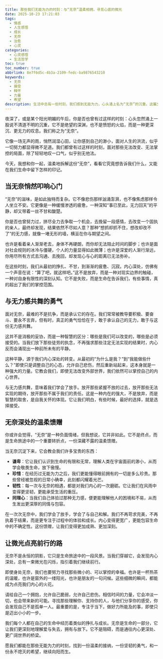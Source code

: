 ```yaml
---
title: 那些我们无能为力的时刻：与“无奈”温柔相拥，寻觅心底的微光
date: 2025-10-23 17:21:03
tags:
  - 情感
  - 人生感悟
  - 成长
  - 无奈
  - 治愈
  - 心灵
categories:
  - 心灵感悟
  - 生活哲学
toc: true
toc_number: true
abbrlink: 8e7f6d5c-4b3a-2109-fedc-ba9876543210
keywords:
  - 无奈
  - 接受
  - 释怀
  - 力量
  - 希望
description: 生活中总有一些时刻，我们感到无能为力，心头涌上名为“无奈”的沉重。这篇文章将带你温柔地面对这份情绪，理解它的来去，并在其中找到属于自己的那束微光，学会与它共存，最终化为成长的力量。
---
```


夜深了，或是某个阳光明媚的午后，你是否也曾有过这样的时刻：心头忽然涌上一股说不清道不明的沉重，它不是绝望的深渊，也不是愤怒的火焰，而是一种更深沉、更无力的叹息。我们称之为“无奈”。

它像一场无声的雨，悄然润湿心田，让你感到自己的渺小，面对人生的洪流，似乎一切努力都显得微不足道。我们都曾有过这样的时刻，面对那些无法改变、无法掌控的局面，除了轻轻地叹一口气，似乎别无他法。

今天，我想和你一起，温柔地拆解这份“无奈”，看看它究竟想告诉我们什么，又能在我们生命中留下怎样的印记。

## 当无奈悄然叩响心门

“无奈”的滋味，是如此独特而复杂。它不像悲伤那样汹涌澎湃，也不像焦虑那样令人坐立不安。它更像是一种缓慢渗透的疲惫，一种深知“事已至此，无力回天”的平静，却又带着一丝不甘和酸楚。

你是否也曾努力过，拼尽全力去争取一个机会，去挽留一段感情，去改变一个固执的亲人，最终却发现，结果依然不尽如人意？那种“想抓却抓不住，想改却改不了”的无力感，就像一堵无形的墙，横亘在你与期望之间。

也许是看着亲人渐渐老去，身体不再硬朗，而你却无法阻止时间的脚步；也许是面对社会规则的冰冷与僵硬，个人的力量显得如此微薄；也许是深爱的人渐行渐远，你用尽所有方式去沟通、去挽回，却发现心与心的距离已无法弥补。

在这些时刻，我们从最初的挣扎、不甘，到渐渐的疲惫、沉寂。内心深处，仿佛有一个声音在说：“算了吧，就这样吧。”这不是放弃，而是一种对现实边界的触碰，一种对自身有限性的深刻认知。它不是失败，而是生命在告诉我们，有些事情，真的超出了我们的掌控范围。

## 与无力感共舞的勇气

面对无奈，最难的不是抗争，而是承认它的存在。我们常常被教导要积极、要奋斗、要永不言弃，但有时，真正的勇气恰恰在于，敢于承认自己的无力，敢于与这份无力感共舞。

这并不是消极的妥协，而是一种智慧的区分：哪些是我们可以改变的，哪些是必须接受的。当我们放下那些徒劳的执念，不再强求那些注定无法实现的结果时，内心反而会涌现出一种前所未有的平静。

这种平静，源于我们内心深处的转变。从最初的“为什么是我？”到“我能做些什么？”即使只是调整自己的心态，允许自己悲伤，然后重新站起来，这本身就是一种强大的力量。它教会我们，即使无法改变外部世界，我们依然可以掌控自己的内心世界。

与无力感共舞，意味着我们学会了放手。放开那些紧握不放的过去，放开那些无法实现的期待，放开那些不属于我们的责任。这是一种内在的强大，不是放弃，而是智慧的取舍，是自我关怀的体现。它让我们明白，有些时候，最好的选择，就是选择接受。

## 无奈深处的温柔馈赠

你或许会觉得，“无奈”是一种负面情绪，但我想说，它并非如此。它不是终点，而是生命旅途中的一个重要转折点，一份深藏不露的温柔馈赠。

当无奈沉淀下来，它会教会我们许多宝贵的东西：

*   **谦卑**：它让我们认识到生命的有限和无常，理解人类在宇宙面前的渺小，从而学会敬畏生命，放下傲慢。
*   **珍惜**：在经历过无能为力之后，我们更能懂得眼前拥有的一切是多么珍贵。那些曾经被忽视的日常小确幸，此刻都闪耀着光芒。
*   **韧性**：每一次与无奈的相遇，都是对我们内心的一次磨砺。它让我们在风雨中变得更坚韧，更能承受生活的重压。
*   **同理心**：当我们自己体验过那种无力感，便更能理解他人的困境和不易，从而生发出更深厚的同情与包容。

在一次次无奈中，我们学会了放手，学会了与自己和解。我们不再苛求完美，不再执着于结果，而是更专注于过程中的体验和成长。内心变得更宽广，更能包容生命中的不确定性。这份馈赠，让我们变得更加成熟、更加深刻。

## 让微光点亮前行的路

无奈不是永恒的阴影，它只是生命旅途中的一段风景。当我们穿越它，会发现内心深处，总有一束微光在闪烁，指引着我们继续前行。

即使身处无奈，我们也要努力寻找那些微小的、可以掌控的幸福。也许是一杯热茶的温暖，也许是窗外的一缕阳光，也许是朋友的一句问候。这些细微的瞬间，都能成为点亮我们内心的火花。

请给自己一个拥抱，允许自己脆弱，允许自己悲伤。相信时间的力量，它会冲淡一切，也会带来新的可能。寻找那些理解你、支持你的人，与他们分享你的感受，你会发现自己不是孤单一人。最重要的是，专注于当下，做好力所能及的事，即使只是迈出小小的一步。

我们每个人都在自己的生命中经历着类似的挣扎与成长。无奈是生命的一部分，它让我们更深刻地理解爱与失去，拥有与放下。它不是阻碍，而是通往内心更深处、更广阔世界的桥梁。

愿我们都能在那些无能为力的时刻，找到一份温柔的接纳，一份坚韧的勇气，和一份永不熄灭的希望，继续向阳而生。
